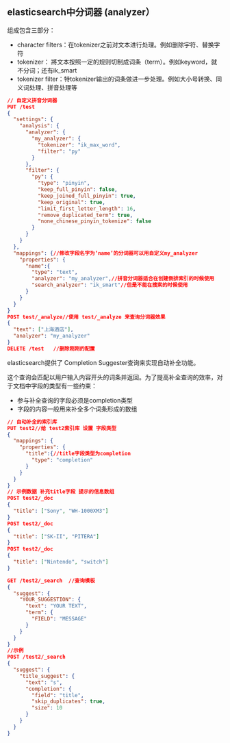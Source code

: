 ## elasticsearch中分词器 (analyzer）

组成包含三部分：

- character filters：在tokenizer之前对文本进行处理。例如删除宇符、替换字符
- tokenizer： 將文本按照一定的规则切制成词条（term）。例如keyword，就不分词；还有ik_smart
- tokenizer filter：特tokenizer输出的词条做进一步处理。例如大小号转换、同义词处理、拼音处理等

```json
// 自定义拼音分词器
PUT /test
{
  "settings": {
    "analysis": {
      "analyzer": { 
        "my_analyzer": { 
          "tokenizer": "ik_max_word",
          "filter": "py"
        }
      },
      "filter": {
        "py": { 
          "type": "pinyin",
          "keep_full_pinyin": false,
          "keep_joined_full_pinyin": true,
          "keep_original": true,
          "limit_first_letter_length": 16,
          "remove_duplicated_term": true,
          "none_chinese_pinyin_tokenize": false
        }
      }
    }
  },
  "mappings": {//修改字段名字为‘name’的分词器可以用自定义my_analyzer
    "properties": {
      "name":{
        "type": "text",
        "analyzer": "my_analyzer",//拼音分词器适合在创建倒排索引的时候使用
        "search_analyzer": "ik_smart"//但是不能在搜索的时候使用
      }
    }
  }
}
POST test/_analyze//使用 test/_analyze 来查询分词器效果
{
  "text": ["上海酒店"],
  "analyzer": "my_analyzer"
}
DELETE /test   //删除刚刚的配置
```

elasticsearch提供了 Completion Suggester查询来实现自动补全功能。

这个查询会匹配以用户输入内容开头的词条并返回。为了提高补全查询的效率，对于文档中字段的类型有一些约束：

- 参与补全查询的字段必须是completion类型
- 字段的内容一般用来补全多个词条形成的数组

```json
// 自动补全的索引库
PUT test2//给 test2索引库 设置 字段类型
{
  "mappings": {
    "properties": {
      "title":{//title字段类型为completion
        "type": "completion"
      }
    }
  }
}
// 示例数据 补充title字段 提示的信息数组
POST test2/_doc
{
  "title": ["Sony", "WH-1000XM3"]
}
POST test2/_doc
{
  "title": ["SK-II", "PITERA"]
}
POST test2/_doc
{
  "title": ["Nintendo", "switch"]
}

GET /test2/_search  //查询模板
{
  "suggest": {
    "YOUR_SUGGESTION": {
      "text": "YOUR TEXT",
      "term": {
        "FIELD": "MESSAGE"
      }
    }
  }
}
//示例
POST /test2/_search
{
  "suggest": {
    "title_suggest": {
      "text": "s", 
      "completion": {
        "field": "title", 
        "skip_duplicates": true, 
        "size": 10 
      }
    }
  }
}
```

